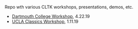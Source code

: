Repo wth various CLTK workshops, presentations, demos, etc.

- [Dartmouth College Workshop](#), 4.22.19
- [UCLA Classics Workshop](https://mybinder.org/v2/gh/diyclassics/cltk-presentations/master), 1.11.19
